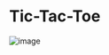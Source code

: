 # Tic-Tac-Toe
![image]([[https://user-images.githubusercontent.com/91368799/188281943-85a34b00-bdf3-4fc2-aa7b-7f8dc21ef949.png](https://github.com/intensifyprakhar/Tic-Tac-Toe/blob/main/public/images/tic-tac-toe.png)https://github.com/intensifyprakhar/Tic-Tac-Toe/blob/main/public/images/tic-tac-toe.png](https://github.com/intensifyprakhar/Tic-Tac-Toe/blob/main/public/images/tic-tac-toe.png?raw=true)https://github.com/intensifyprakhar/Tic-Tac-Toe/blob/main/public/images/tic-tac-toe.png?raw=true)

